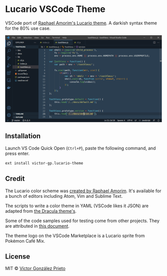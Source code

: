 # Lucario VSCode Theme

VSCode port of [Raphael Amorim's Lucario theme](https://github.com/raphamorim/lucario). A darkish syntax theme for the 80% use case.

![Preview of Lucario Theme in VS Code](./assets/preview.png)

## Installation

Launch VS Code Quick Open (`Ctrl+P`), paste the following command, and press enter.

```txt
ext install victor-gp.lucario-theme
```

## Credit

The Lucario color scheme was [created by Raphael Amorim](https://github.com/raphamorim/lucario). It's available for a bunch of editors including Atom, Vim and Sublime Text.

The scripts to write a color theme in YAML (VSCode likes it JSON) are adapted from [the Dracula theme's](https://github.com/dracula/visual-studio-code).

Some of the code samples used for testing come from other projects. They are attributed in [this document](.samples/attribution.md).

The theme logo on the VSCode Marketplace is a Lucario sprite from Pokémon Café Mix.

## License

MIT © [Víctor González Prieto](https://github.com/victor-gp)
